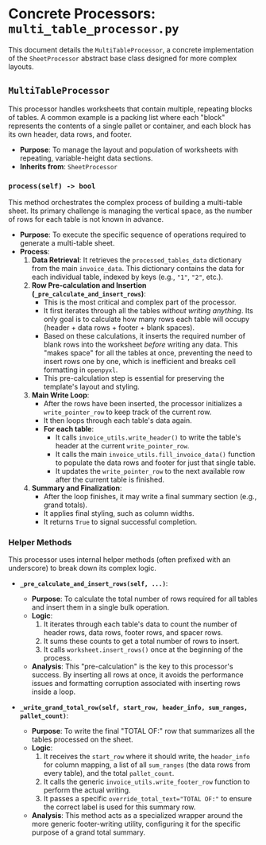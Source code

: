 # Concrete Processors: `multi_table_processor.py`

This document details the `MultiTableProcessor`, a concrete implementation of the `SheetProcessor` abstract base class designed for more complex layouts.

## `MultiTableProcessor`

This processor handles worksheets that contain multiple, repeating blocks of tables. A common example is a packing list where each "block" represents the contents of a single pallet or container, and each block has its own header, data rows, and footer.

- **Purpose**: To manage the layout and population of worksheets with repeating, variable-height data sections.
- **Inherits from**: `SheetProcessor`

### `process(self) -> bool`

This method orchestrates the complex process of building a multi-table sheet. Its primary challenge is managing the vertical space, as the number of rows for each table is not known in advance.

- **Purpose**: To execute the specific sequence of operations required to generate a multi-table sheet.
- **Process**:
    1.  **Data Retrieval**: It retrieves the `processed_tables_data` dictionary from the main `invoice_data`. This dictionary contains the data for each individual table, indexed by keys (e.g., `"1"`, `"2"`, etc.).
    2.  **Row Pre-calculation and Insertion (`_pre_calculate_and_insert_rows`)**:
        - This is the most critical and complex part of the processor.
        - It first iterates through all the tables *without writing anything*. Its only goal is to calculate how many rows each table will occupy (header + data rows + footer + blank spaces).
        - Based on these calculations, it inserts the required number of blank rows into the worksheet *before* writing any data. This "makes space" for all the tables at once, preventing the need to insert rows one by one, which is inefficient and breaks cell formatting in `openpyxl`.
        - This pre-calculation step is essential for preserving the template's layout and styling.
    3.  **Main Write Loop**:
        - After the rows have been inserted, the processor initializes a `write_pointer_row` to keep track of the current row.
        - It then loops through each table's data again.
        - **For each table**:
            - It calls `invoice_utils.write_header()` to write the table's header at the current `write_pointer_row`.
            - It calls the main `invoice_utils.fill_invoice_data()` function to populate the data rows and footer for just that single table.
            - It updates the `write_pointer_row` to the next available row after the current table is finished.
    4.  **Summary and Finalization**:
        - After the loop finishes, it may write a final summary section (e.g., grand totals).
        - It applies final styling, such as column widths.
        - It returns `True` to signal successful completion.

### Helper Methods

This processor uses internal helper methods (often prefixed with an underscore) to break down its complex logic.

- **`_pre_calculate_and_insert_rows(self, ...)`**:
    - **Purpose**: To calculate the total number of rows required for all tables and insert them in a single bulk operation.
    - **Logic**:
        1. It iterates through each table's data to count the number of header rows, data rows, footer rows, and spacer rows.
        2. It sums these counts to get a total number of rows to insert.
        3. It calls `worksheet.insert_rows()` once at the beginning of the process.
    - **Analysis**: This "pre-calculation" is the key to this processor's success. By inserting all rows at once, it avoids the performance issues and formatting corruption associated with inserting rows inside a loop.

- **`_write_grand_total_row(self, start_row, header_info, sum_ranges, pallet_count)`**:
    - **Purpose**: To write the final "TOTAL OF:" row that summarizes all the tables processed on the sheet.
    - **Logic**:
        1. It receives the `start_row` where it should write, the `header_info` for column mapping, a list of all `sum_ranges` (the data rows from every table), and the total `pallet_count`.
        2. It calls the generic `invoice_utils.write_footer_row` function to perform the actual writing.
        3. It passes a specific `override_total_text="TOTAL OF:"` to ensure the correct label is used for this summary row.
    - **Analysis**: This method acts as a specialized wrapper around the more generic footer-writing utility, configuring it for the specific purpose of a grand total summary.